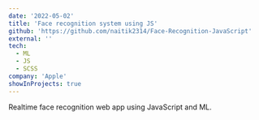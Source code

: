 ```yaml
---
date: '2022-05-02'
title: 'Face recognition system using JS'
github: 'https://github.com/naitik2314/Face-Recognition-JavaScript'
external: ''
tech:
  - ML
  - JS
  - SCSS
company: 'Apple'
showInProjects: true
---
```


Realtime face recognition web app using JavaScript and ML.